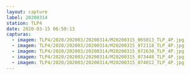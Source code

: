 ```yaml
---
layout: capture
label: 20200314
station: TLP4
date: 2020-03-15 06:50:13
capturas:
  - imagem: TLP4/2020/202003/20200314/M20200315_065013_TLP_4P.jpg
  - imagem: TLP4/2020/202003/20200314/M20200315_072118_TLP_4P.jpg
  - imagem: TLP4/2020/202003/20200314/M20200315_072630_TLP_4P.jpg
  - imagem: TLP4/2020/202003/20200314/M20200315_073448_TLP_4P.jpg
  - imagem: TLP4/2020/202003/20200314/M20200315_074012_TLP_4P.jpg
---
```

